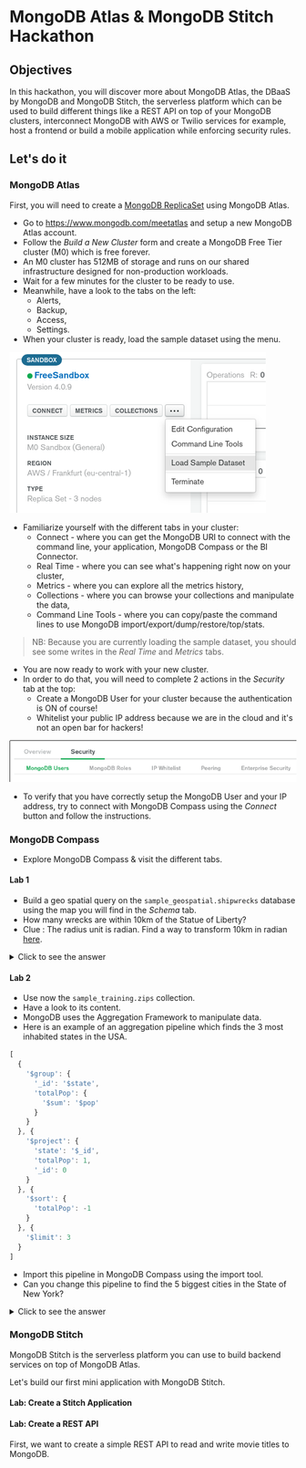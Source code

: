 # MongoDB Atlas & MongoDB Stitch Hackathon

## Objectives

In this hackathon, you will discover more about MongoDB Atlas, the DBaaS by MongoDB and MongoDB Stitch, the serverless platform
which can be used to build different things like a REST API on top of your MongoDB clusters, interconnect MongoDB with AWS or
Twilio services for example, host a frontend or build a mobile application while enforcing security rules. 

## Let's do it

### MongoDB Atlas

First, you will need to create a [MongoDB ReplicaSet](https://docs.mongodb.com/manual/replication/) using MongoDB Atlas.

 - Go to https://www.mongodb.com/meetatlas and setup a new MongoDB Atlas account.
 - Follow the *Build a New Cluster* form and create a MongoDB Free Tier cluster (M0) which is free forever.
 - An M0 cluster has 512MB of storage and runs on our shared infrastructure designed for non-production workloads.
 - Wait for a few minutes for the cluster to be ready to use.
 - Meanwhile, have a look to the tabs on the left: 
    - Alerts,
    - Backup,
    - Access,
    - Settings.
 - When your cluster is ready, load the sample dataset using the menu.
 
![Load Sample Dataset](images/load-sample-dataset.png)
 
 - Familiarize yourself with the different tabs in your cluster:
    - Connect - where you can get the MongoDB URI to connect with the command line, your application, MongoDB Compass or the BI
    Connector.
    - Real Time - where you can see what's happening right now on your cluster,
    - Metrics - where you can explore all the metrics history,
    - Collections - where you can browse your collections and manipulate the data, 
    - Command Line Tools - where you can copy/paste the command lines to use MongoDB import/export/dump/restore/top/stats.

> NB: Because you are currently loading the sample dataset, you should see some writes in the *Real Time* and *Metrics* tabs. 

 - You are now ready to work with your new cluster.
 - In order to do that, you will need to complete 2 actions in the *Security* tab at the top: 
   - Create a MongoDB User for your cluster because the authentication is ON of course!
   - Whitelist your public IP address because we are in the cloud and it's not an open bar for hackers!
 
 ![Load Sample Dataset](images/security.png)
 
 - To verify that you have correctly setup the MongoDB User and your IP address, try to connect with MongoDB Compass using the 
 *Connect* button and follow the instructions.
 
### MongoDB Compass
 
 - Explore MongoDB Compass & visit the different tabs.
 
#### Lab 1
 
 - Build a geo spatial query on the `sample_geospatial.shipwrecks` database using the map you will find in the *Schema* tab.
 - How many wrecks are within 10km of the Statue of Liberty?
 - Clue : The radius unit is radian. Find a way to transform 10km in radian [here](https://docs.mongodb.com/manual/tutorial/calculate-distances-using-spherical-geometry-with-2d-geospatial-indexes/).
 
<details><summary>Click to see the answer</summary><p>
  The answer is 66 :-).
</p></details>
 
#### Lab 2

 - Use now the `sample_training.zips` collection.
 - Have a look to its content.
 - MongoDB uses the Aggregation Framework to manipulate data. 
 - Here is an example of an aggregation pipeline which finds the 3 most inhabited states in the USA.

```js
[
  {
    '$group': {
      '_id': '$state', 
      'totalPop': {
        '$sum': '$pop'
      }
    }
  }, {
    '$project': {
      'state': '$_id', 
      'totalPop': 1, 
      '_id': 0
    }
  }, {
    '$sort': {
      'totalPop': -1
    }
  }, {
    '$limit': 3
  }
]
```

 - Import this pipeline in MongoDB Compass using the import tool.
 - Can you change this pipeline to find the 5 biggest cities in the State of New York?

 <details><summary>Click to see the answer</summary>
 
```js
[
  {
    '$match': {
      'state': 'NY'
    }
  }, {
    '$group': {
      '_id': '$city', 
      'totalPop': {
        '$sum': '$pop'
      }
    }
  }, {
    '$project': {
      'city': '$_id', 
      'totalPop': 1, 
      '_id': 0
    }
  }, {
    '$sort': {
      'totalPop': -1
    }
  }, {
    '$limit': 5
  }
]
```
</details>

### MongoDB Stitch

MongoDB Stitch is the serverless platform you can use to build backend services on top of MongoDB Atlas.

Let's build our first mini application with MongoDB Stitch.

#### Lab: Create a Stitch Application



#### Lab: Create a REST API

First, we want to create a simple REST API to read and write movie titles to MongoDB.